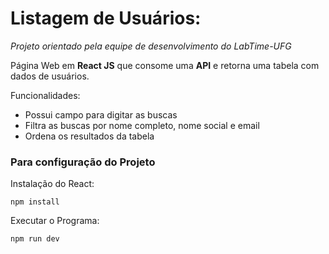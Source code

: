 # Listagem de Usuários:

*Projeto orientado pela equipe de desenvolvimento do LabTime-UFG*

Página Web em **React JS** que consome uma **API** e retorna uma tabela com dados de usuários. 

Funcionalidades:
 - Possui campo para digitar as buscas
 - Filtra as buscas por nome completo, nome social e email
 - Ordena os resultados da tabela
 

### Para configuração do Projeto

Instalação do React:
```
npm install
```

Executar o Programa:
```
npm run dev
``` 


 
 

